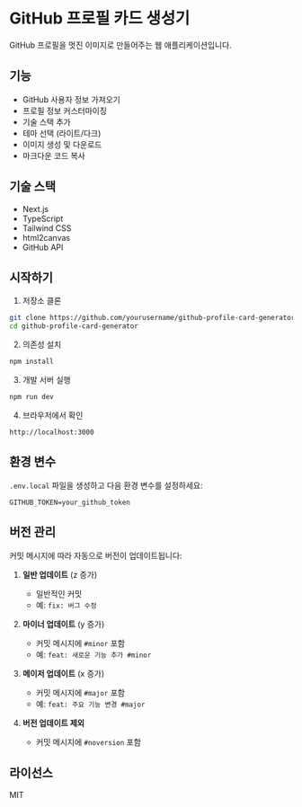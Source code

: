 # GitHub 프로필 카드 생성기

GitHub 프로필을 멋진 이미지로 만들어주는 웹 애플리케이션입니다.

## 기능

- GitHub 사용자 정보 가져오기
- 프로필 정보 커스터마이징
- 기술 스택 추가
- 테마 선택 (라이트/다크)
- 이미지 생성 및 다운로드
- 마크다운 코드 복사

## 기술 스택

- Next.js
- TypeScript
- Tailwind CSS
- html2canvas
- GitHub API

## 시작하기

1. 저장소 클론
```bash
git clone https://github.com/yourusername/github-profile-card-generator.git
cd github-profile-card-generator
```

2. 의존성 설치
```bash
npm install
```

3. 개발 서버 실행
```bash
npm run dev
```

4. 브라우저에서 확인
```
http://localhost:3000
```

## 환경 변수

`.env.local` 파일을 생성하고 다음 환경 변수를 설정하세요:

```
GITHUB_TOKEN=your_github_token
```

## 버전 관리

커밋 메시지에 따라 자동으로 버전이 업데이트됩니다:

1. **일반 업데이트** (z 증가)
   - 일반적인 커밋
   - 예: `fix: 버그 수정`

2. **마이너 업데이트** (y 증가)
   - 커밋 메시지에 `#minor` 포함
   - 예: `feat: 새로운 기능 추가 #minor`

3. **메이저 업데이트** (x 증가)
   - 커밋 메시지에 `#major` 포함
   - 예: `feat: 주요 기능 변경 #major`

4. **버전 업데이트 제외**
   - 커밋 메시지에 `#noversion` 포함

## 라이선스

MIT
